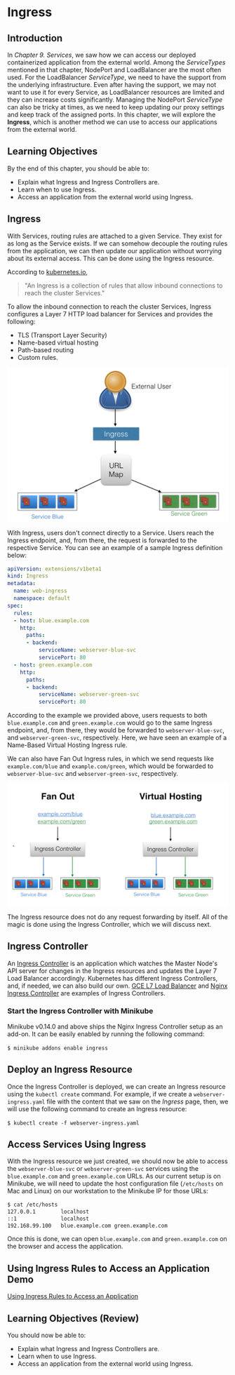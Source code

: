 # Ingress

## Introduction

In _Chapter 9. Services_, we saw how we can access our deployed containerized application from the external world. Among the _ServiceTypes_ mentioned in that chapter, NodePort and LoadBalancer are the most often used. For the LoadBalancer _ServiceType_, we need to have the support from the underlying infrastructure. Even after having the support, we may not want to use it for every Service, as LoadBalancer resources are limited and they can increase costs significantly. Managing the NodePort _ServiceType_ can also be tricky at times, as we need to keep updating our proxy settings and keep track of the assigned ports. In this chapter, we will explore the **Ingress**, which is another method we can use to access our applications from the external world.

## Learning Objectives

By the end of this chapter, you should be able to:

- Explain what Ingress and Ingress Controllers are.
- Learn when to use Ingress.
- Access an application from the external world using Ingress.

## Ingress

With Services, routing rules are attached to a given Service. They exist for as long as the Service exists. If we can somehow decouple the routing rules from the application, we can then update our application without worrying about its external access. This can be done using the Ingress resource. 

According to [kubernetes.io](https://kubernetes.io/docs/concepts/services-networking/ingress/),

> "An Ingress is a collection of rules that allow inbound connections to reach the cluster Services."

To allow the inbound connection to reach the cluster Services, Ingress configures a Layer 7 HTTP load balancer for Services and provides the following:

- TLS (Transport Layer Security)
- Name-based virtual hosting 
- Path-based routing
- Custom rules.

![Ingress](assets/14-ingress_updated.png "Ingress")

With Ingress, users don't connect directly to a Service. Users reach the Ingress endpoint, and, from there, the request is forwarded to the respective Service. You can see an example of a sample Ingress definition below:

```yaml
apiVersion: extensions/v1beta1
kind: Ingress
metadata:
  name: web-ingress
  namespace: default
spec:
  rules:
  - host: blue.example.com
    http:
      paths:
      - backend:
          serviceName: webserver-blue-svc
          servicePort: 80
  - host: green.example.com
    http:
      paths:
      - backend:
          serviceName: webserver-green-svc
          servicePort: 80
```

According to the example we provided above, users requests to both `blue.example.com` and `green.example.com` would go to the same Ingress endpoint, and, from there, they would be forwarded to `webserver-blue-svc`, and `webserver-green-svc`, respectively. Here, we have seen an example of a Name-Based Virtual Hosting Ingress rule. 

We can also have Fan Out Ingress rules, in which we send requests like `example.com/blue` and `example.com/green`, which would be forwarded to `webserver-blue-svc` and `webserver-green-svc`, respectively.

![Ingress URL Mapping](assets/14-Ingress_URL_mapping.png "Ingress URL Mapping")

The Ingress resource does not do any request forwarding by itself. All of the magic is done using the Ingress Controller, which we will discuss next.

## Ingress Controller

An [Ingress Controller](https://kubernetes.io/docs/concepts/services-networking/ingress/#ingress-controllers) is an application which watches the Master Node's API server for changes in the Ingress resources and updates the Layer 7 Load Balancer accordingly. Kubernetes has different Ingress Controllers, and, if needed, we can also build our own. [GCE L7 Load Balancer](https://github.com/kubernetes/ingress-gce/blob/master/README.md) and [Nginx Ingress Controller](https://github.com/kubernetes/ingress-nginx/blob/master/README.md) are examples of Ingress Controllers. 

### Start the Ingress Controller with Minikube

Minikube v0.14.0 and above ships the Nginx Ingress Controller setup as an add-on. It can be easily enabled by running the following command:

`$ minikube addons enable ingress`

## Deploy an Ingress Resource

Once the Ingress Controller is deployed, we can create an Ingress resource using the `kubectl create` command. For example, if we create a `webserver-ingress.yaml` file with the content that we saw on the _Ingress_ page, then, we will use the following command to create an Ingress resource:

`$ kubectl create -f webserver-ingress.yaml`

## Access Services Using Ingress

With the Ingress resource we just created, we should now be able to access the `webserver-blue-svc` or `webserver-green-svc` services using the `blue.example.com` and `green.example.com` URLs. As our current setup is on Minikube, we will need to update the host configuration file (`/etc/hosts` on Mac and Linux) on our workstation to the Minikube IP for those URLs:

```
$ cat /etc/hosts
127.0.0.1        localhost
::1              localhost
192.168.99.100   blue.example.com green.example.com 
```

Once this is done, we can open `blue.example.com` and `green.example.com` on the browser and access the application.

## Using Ingress Rules to Access an Application Demo

[Using Ingress Rules to Access an Application](https://youtu.be/Blmw3kTSHCs)

## Learning Objectives (Review)

You should now be able to:

- Explain what Ingress and Ingress Controllers are.
- Learn when to use Ingress.
- Access an application from the external world using Ingress.
